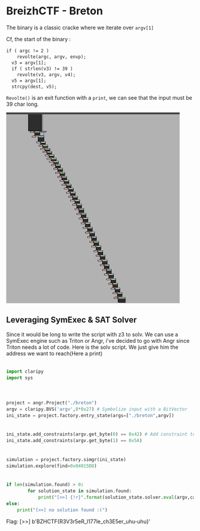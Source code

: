 # BreizhCTF - Breton 


The binary is a classic cracke where we iterate over `argv[1]`

Cf, the start of the binary : 
```
if ( argc != 2 )
    revolte(argc, argv, envp);
  v3 = argv[1];
  if ( strlen(v3) != 39 )
    revolte(v3, argv, v4);
  v5 = argv[1];
  strcpy(dest, v5);

```

`Revolte()` is an exit function with a `print`, we can see that the input must be 39 char long.

![](Screenshot_20230319_184125.png)

## Leveraging SymExec & SAT Solver

Since it would be long to write the script with z3 to solv. We can use a SymExec engine such as Triton or Angr, i've decided to go with Angr since Triton needs a lot of code. Here is the solv script. We just give him the address we want to reach(Here a print)


```python

import claripy
import sys



project = angr.Project("./breton")
argv = claripy.BVS('argv',8*0x27) # Symbolize input with a BitVector 
ini_state = project.factory.entry_state(args=["./breton",argv])


ini_state.add_constraints(argv.get_byte(0) == 0x42) # Add constraint to the model 
ini_state.add_constraints(argv.get_byte(1) == 0x5A)


simulation = project.factory.simgr(ini_state)
simulation.explore(find=0x04015D8)


if len(simulation.found) > 0:
        for solution_state in simulation.found:
            print("[>>] {!r}".format(solution_state.solver.eval(argv,cast_to=bytes)))
else:
    print("[>>] no solution found :(")
```





Flag: [>>] b'BZHCTF{R3V3r5eR_l177le_ch3E5er_uhu-uhu}'

